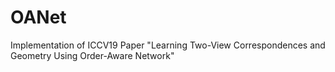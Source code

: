 # OANet
Implementation of ICCV19 Paper "Learning Two-View Correspondences and Geometry Using Order-Aware Network"
